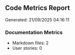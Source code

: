 ## Code Metrics Report

Generated: 21/09/2025 04:16:11

### Documentation Metrics
- Markdown files: 2
- User stories: 0
